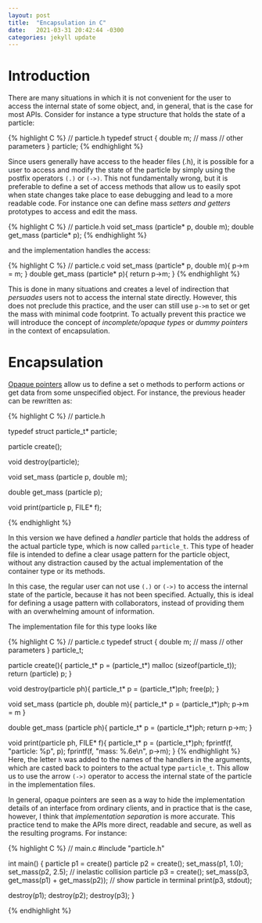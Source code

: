 ```yaml
---
layout: post
title:  "Encapsulation in C"
date:   2021-03-31 20:42:44 -0300
categories: jekyll update
---
```


# Introduction
There are many situations in which it is not convenient for the user to access the internal state of some object, and, in general, that is the case for most APIs. Consider for instance a type structure that holds the state of a particle:

{% highlight C %}
// particle.h
typedef struct {
  double m; // mass
  // other parameters
} particle;
{% endhighlight %}

Since users generally have access to the header files (.h), it is possible for a user to access and modify the state of the particle by simply using the postfix operators `(.)` or `(->)`. This not fundamentally wrong, but it is preferable to define a set of access methods that allow us to easily spot when state changes take place to ease debugging and lead to a more readable code. For instance one can define mass *setters and getters* prototypes to access and edit the mass.

{% highlight C %}
// particle.h
void set_mass (particle* p, double m);
double get_mass (particle* p);
{% endhighlight %}

and the implementation handles the access:

{% highlight C %}
// particle.c
void set_mass (particle* p, double m){
  p->m = m;
}
double get_mass (particle* p){
  return p->m;
}
{% endhighlight %}

This is done in many situations and creates a level of indirection that *persuades* users not to access the internal state directly. However, this does not preclude this practice, and the user can still use `p->m` to set or get the mass with minimal code footprint. To actually prevent this practice we will introduce the concept of *incomplete/opaque types* or *dummy pointers* in the context of encapsulation.

# Encapsulation

[Opaque pointers](https://en.wikipedia.org/wiki/Opaque_pointer) allow us to define a set o methods to perform actions or get data from some unspecified object. For instance, the previous header can be rewritten as:

{% highlight C %}
// particle.h

typedef struct particle_t* particle;

particle create();

void destroy(particle);

void set_mass (particle p, double m);

double get_mass (particle p);

void print(particle p, FILE* f);

{% endhighlight %}

In this version we have defined a *handler* particle that holds the address of the actual particle type, which is now called `particle_t`. This type of header file is intended to define a clear usage pattern for the particle object, without any distraction caused by the actual implementation of the container type or its methods.

In this case, the regular user can not use `(.)` or `(->)` to access the internal state of the particle, because it has not been specified. Actually, this is ideal for defining a usage pattern with collaborators, instead of providing them with an overwhelming amount of information.

The implementation file for this type looks like

{% highlight C %}
// particle.c
typedef struct {
  double m; // mass
  // other parameters
} particle_t;

particle create(){
  particle_t* p = (particle_t*) malloc (sizeof(particle_t));
  return (particle) p;
}

void destroy(particle ph){
  particle_t* p = (particle_t*)ph;
  free(p);
}

void set_mass (particle ph, double m){
  particle_t* p = (particle_t*)ph;
  p->m = m
}

double get_mass (particle ph){
  particle_t* p = (particle_t*)ph;
  return p->m;
}

void print(particle ph, FILE* f){
  particle_t* p = (particle_t*)ph;
  fprintf(f, "particle: %p", p);
  fprintf(f, "mass: %.6e\n", p->m);
}
{% endhighlight %}
Here, the letter `h` was added to the names of the handlers in the arguments, which are casted back to pointers to the actual type `particle_t`. This allow us to use the arrow `(->)` operator to access the internal state of the particle in the implementation files.

In general, opaque pointers are seen as a way to hide the implementation details of an interface from ordinary clients, and in practice that is the case, however, I think that *implementation separation* is more accurate. This practice tend to make the APIs more direct, readable and secure, as well as the resulting programs. For instance:

{% highlight C %}
// main.c
#include "particle.h"

int main()
{
  particle p1 = create()
  particle p2 = create();
  set_mass(p1, 1.0);
  set_mass(p2, 2.5);
  // inelastic collision
  particle p3 = create();
  set_mass(p3, get_mass(p1) + get_mass(p2));
  // show particle in terminal
  print(p3, stdout);

  destroy(p1);
  destroy(p2);
  destroy(p3);
}



{% endhighlight %}